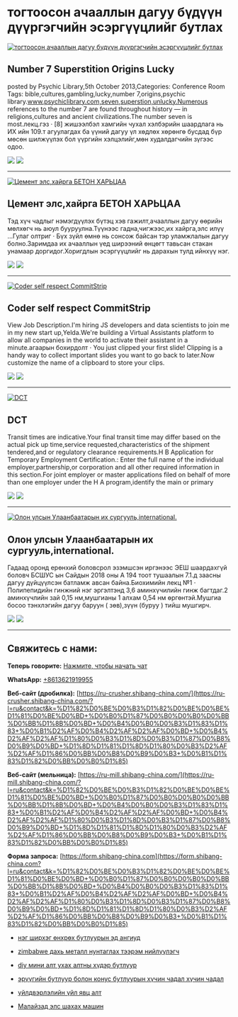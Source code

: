 # тогтоосон ачааллын дагуу бүдүүн дүүргэгчийн эсэргүүцлийг бутлах

<a href="https://swt.shibang-china.com/?l=ru&img&k=%D1%82%D0%BE%D0%B3%D1%82%D0%BE%D0%BE%D1%81%D0%BE%D0%BD+%D0%B0%D1%87%D0%B0%D0%B0%D0%BB%D0%BB%D1%8B%D0%BD+%D0%B4%D0%B0%D0%B3%D1%83%D1%83+%D0%B1%D2%AF%D0%B4%D2%AF%D2%AF%D0%BD+%D0%B4%D2%AF%D2%AF%D1%80%D0%B3%D1%8D%D0%B3%D1%87%D0%B8%D0%B9%D0%BD+%D1%8D%D1%81%D1%8D%D1%80%D0%B3%D2%AF%D2%AF%D1%86%D0%BB%D0%B8%D0%B9%D0%B3+%D0%B1%D1%83%D1%82%D0%BB%D0%B0%D1%85" target="_blank">![тогтоосон ачааллын дагуу бүдүүн дүүргэгчийн эсэргүүцлийг бутлах](http://static.shibang-china.com/all-800x300/1436.jpg)</a>

## Number 7 Superstition Origins Lucky
posted by Psychic Library,5th October 2013,Categories: Conference Room Tags: bible,cultures,gambling,lucky,number 7,origins,psychic library.www.psychiclibrary.com,seven,superstion,unlucky.Numerous references to the number 7 are found throughout history — in religions,cultures and ancient civilizations.The number seven is most.лекц.гэз&nbsp;&#0183;&#32;[8] жишээлбэл хамгийн чухал хэлбэрийн шаардлага нь ИХ ийн 109.т агуулагдах ба үүний дагуу үл хөдлөх хөрөнгө бусдад бүр мөсөн шилжүүлэх бол үүргийн хэлцэлийг,мөн худалдагчийн зүгээс одоо.


<a href="https://whatsapp.shibangsoft.com/WhatsApp.php" target="_blank" title="WhatsApp">![](http://static.shibang-china.com/icon/whatsapp.png)</a> <a href="https://swt.shibang-china.com/?l=ru&icon&k=%D1%82%D0%BE%D0%B3%D1%82%D0%BE%D0%BE%D1%81%D0%BE%D0%BD+%D0%B0%D1%87%D0%B0%D0%B0%D0%BB%D0%BB%D1%8B%D0%BD+%D0%B4%D0%B0%D0%B3%D1%83%D1%83+%D0%B1%D2%AF%D0%B4%D2%AF%D2%AF%D0%BD+%D0%B4%D2%AF%D2%AF%D1%80%D0%B3%D1%8D%D0%B3%D1%87%D0%B8%D0%B9%D0%BD+%D1%8D%D1%81%D1%8D%D1%80%D0%B3%D2%AF%D2%AF%D1%86%D0%BB%D0%B8%D0%B9%D0%B3+%D0%B1%D1%83%D1%82%D0%BB%D0%B0%D1%85" target="_blank">![](http://static.shibang-china.com/icon/chat-ru.png)</a>

---

<a href="https://swt.shibang-china.com/?l=ru&img&k=%D1%82%D0%BE%D0%B3%D1%82%D0%BE%D0%BE%D1%81%D0%BE%D0%BD+%D0%B0%D1%87%D0%B0%D0%B0%D0%BB%D0%BB%D1%8B%D0%BD+%D0%B4%D0%B0%D0%B3%D1%83%D1%83+%D0%B1%D2%AF%D0%B4%D2%AF%D2%AF%D0%BD+%D0%B4%D2%AF%D2%AF%D1%80%D0%B3%D1%8D%D0%B3%D1%87%D0%B8%D0%B9%D0%BD+%D1%8D%D1%81%D1%8D%D1%80%D0%B3%D2%AF%D2%AF%D1%86%D0%BB%D0%B8%D0%B9%D0%B3+%D0%B1%D1%83%D1%82%D0%BB%D0%B0%D1%85" target="_blank">![Цемент элс,хайрга БЕТОН ХАРЬЦАА](http://static.shibang-china.com/all-800x300/884.jpg)</a>

## Цемент элс,хайрга БЕТОН ХАРЬЦАА
Тэд хүч чадлыг нэмэгдүүлэх бүтэц хэв гажилт,ачааллын дагуу өөрийн мөлхөгч нь аюул бууруулна.Түүнээс гадна,чигжээс,их хайрга,элс илүү …Гулаг олтриг&nbsp;&#0183;&#32;Бүх зүйл өмнө нь сонсож байсан тэр уламжлалын дагуу болно.Заримдаа их ачааллын үед ширээний өнцөгт тавьсан стакан унамаар доргидог.Хоригдлын эсэргүүцлийг нь дарахын тулд ийнхүү нэг.


<a href="https://whatsapp.shibangsoft.com/WhatsApp.php" target="_blank" title="WhatsApp">![](http://static.shibang-china.com/icon/whatsapp.png)</a> <a href="https://swt.shibang-china.com/?l=ru&icon&k=%D1%82%D0%BE%D0%B3%D1%82%D0%BE%D0%BE%D1%81%D0%BE%D0%BD+%D0%B0%D1%87%D0%B0%D0%B0%D0%BB%D0%BB%D1%8B%D0%BD+%D0%B4%D0%B0%D0%B3%D1%83%D1%83+%D0%B1%D2%AF%D0%B4%D2%AF%D2%AF%D0%BD+%D0%B4%D2%AF%D2%AF%D1%80%D0%B3%D1%8D%D0%B3%D1%87%D0%B8%D0%B9%D0%BD+%D1%8D%D1%81%D1%8D%D1%80%D0%B3%D2%AF%D2%AF%D1%86%D0%BB%D0%B8%D0%B9%D0%B3+%D0%B1%D1%83%D1%82%D0%BB%D0%B0%D1%85" target="_blank">![](http://static.shibang-china.com/icon/chat-ru.png)</a>

---

<a href="https://swt.shibang-china.com/?l=ru&img&k=%D1%82%D0%BE%D0%B3%D1%82%D0%BE%D0%BE%D1%81%D0%BE%D0%BD+%D0%B0%D1%87%D0%B0%D0%B0%D0%BB%D0%BB%D1%8B%D0%BD+%D0%B4%D0%B0%D0%B3%D1%83%D1%83+%D0%B1%D2%AF%D0%B4%D2%AF%D2%AF%D0%BD+%D0%B4%D2%AF%D2%AF%D1%80%D0%B3%D1%8D%D0%B3%D1%87%D0%B8%D0%B9%D0%BD+%D1%8D%D1%81%D1%8D%D1%80%D0%B3%D2%AF%D2%AF%D1%86%D0%BB%D0%B8%D0%B9%D0%B3+%D0%B1%D1%83%D1%82%D0%BB%D0%B0%D1%85" target="_blank">![Coder self respect CommitStrip](http://static.shibang-china.com/all-800x300/1230.jpg)</a>

## Coder self respect CommitStrip
View Job Description.I'm hiring JS developers and data scientists to join me in my new start up,Yelda.We're building a Virtual Assistants platform to allow all companies in the world to activate their assistant in a minute.агаарын бохирдолт&nbsp;&#0183;&#32;You just clipped your first slide! Clipping is a handy way to collect important slides you want to go back to later.Now customize the name of a clipboard to store your clips.


<a href="https://whatsapp.shibangsoft.com/WhatsApp.php" target="_blank" title="WhatsApp">![](http://static.shibang-china.com/icon/whatsapp.png)</a> <a href="https://swt.shibang-china.com/?l=ru&icon&k=%D1%82%D0%BE%D0%B3%D1%82%D0%BE%D0%BE%D1%81%D0%BE%D0%BD+%D0%B0%D1%87%D0%B0%D0%B0%D0%BB%D0%BB%D1%8B%D0%BD+%D0%B4%D0%B0%D0%B3%D1%83%D1%83+%D0%B1%D2%AF%D0%B4%D2%AF%D2%AF%D0%BD+%D0%B4%D2%AF%D2%AF%D1%80%D0%B3%D1%8D%D0%B3%D1%87%D0%B8%D0%B9%D0%BD+%D1%8D%D1%81%D1%8D%D1%80%D0%B3%D2%AF%D2%AF%D1%86%D0%BB%D0%B8%D0%B9%D0%B3+%D0%B1%D1%83%D1%82%D0%BB%D0%B0%D1%85" target="_blank">![](http://static.shibang-china.com/icon/chat-ru.png)</a>

---

<a href="https://swt.shibang-china.com/?l=ru&img&k=%D1%82%D0%BE%D0%B3%D1%82%D0%BE%D0%BE%D1%81%D0%BE%D0%BD+%D0%B0%D1%87%D0%B0%D0%B0%D0%BB%D0%BB%D1%8B%D0%BD+%D0%B4%D0%B0%D0%B3%D1%83%D1%83+%D0%B1%D2%AF%D0%B4%D2%AF%D2%AF%D0%BD+%D0%B4%D2%AF%D2%AF%D1%80%D0%B3%D1%8D%D0%B3%D1%87%D0%B8%D0%B9%D0%BD+%D1%8D%D1%81%D1%8D%D1%80%D0%B3%D2%AF%D2%AF%D1%86%D0%BB%D0%B8%D0%B9%D0%B3+%D0%B1%D1%83%D1%82%D0%BB%D0%B0%D1%85" target="_blank">![DCT](http://static.shibang-china.com/all-800x300/1376.jpg)</a>

## DCT
Transit times are indicative.Your final transit time may differ based on the actual pick up time,service requested,characteristics of the shipment tendered,and or regulatory clearance requirements.H B Application for Temporary Employment Certification.: Enter the full name of the individual employer,partnership,or corporation and all other required information in this section.For joint employer or master applications filed on behalf of more than one employer under the H A program,identify the main or primary


<a href="https://whatsapp.shibangsoft.com/WhatsApp.php" target="_blank" title="WhatsApp">![](http://static.shibang-china.com/icon/whatsapp.png)</a> <a href="https://swt.shibang-china.com/?l=ru&icon&k=%D1%82%D0%BE%D0%B3%D1%82%D0%BE%D0%BE%D1%81%D0%BE%D0%BD+%D0%B0%D1%87%D0%B0%D0%B0%D0%BB%D0%BB%D1%8B%D0%BD+%D0%B4%D0%B0%D0%B3%D1%83%D1%83+%D0%B1%D2%AF%D0%B4%D2%AF%D2%AF%D0%BD+%D0%B4%D2%AF%D2%AF%D1%80%D0%B3%D1%8D%D0%B3%D1%87%D0%B8%D0%B9%D0%BD+%D1%8D%D1%81%D1%8D%D1%80%D0%B3%D2%AF%D2%AF%D1%86%D0%BB%D0%B8%D0%B9%D0%B3+%D0%B1%D1%83%D1%82%D0%BB%D0%B0%D1%85" target="_blank">![](http://static.shibang-china.com/icon/chat-ru.png)</a>

---

<a href="https://swt.shibang-china.com/?l=ru&img&k=%D1%82%D0%BE%D0%B3%D1%82%D0%BE%D0%BE%D1%81%D0%BE%D0%BD+%D0%B0%D1%87%D0%B0%D0%B0%D0%BB%D0%BB%D1%8B%D0%BD+%D0%B4%D0%B0%D0%B3%D1%83%D1%83+%D0%B1%D2%AF%D0%B4%D2%AF%D2%AF%D0%BD+%D0%B4%D2%AF%D2%AF%D1%80%D0%B3%D1%8D%D0%B3%D1%87%D0%B8%D0%B9%D0%BD+%D1%8D%D1%81%D1%8D%D1%80%D0%B3%D2%AF%D2%AF%D1%86%D0%BB%D0%B8%D0%B9%D0%B3+%D0%B1%D1%83%D1%82%D0%BB%D0%B0%D1%85" target="_blank">![Олон улсын Улаанбаатарын их сургууль,international.](http://static.shibang-china.com/all-800x300/104.jpg)</a>

## Олон улсын Улаанбаатарын их сургууль,international.
Гадаад оронд ерөнхий боловсрол эзэмшсэн иргэнээс ЭЕШ шаардахгүй боловч БСШУС ын Сайдын 2018 оны А 194 тоот тушаалын 7.1.д заасны дагуу дүйцүүлсэн батламж авсан байна.Биохимийн лекц №1&nbsp;&#0183;&#32;Полипепидийн гинжний нэг эргэлтэнд 3,6 аминхүчилийн гинж багтдаг.2 аминхүчлийн зай 0,15 нм,мушгианы 1 алхам 0,54 нм өргөнтэй.Мушгиа босоо тэнхлэгийн дагуу баруун ( зөв),зүүн (буруу ) тийш мушгирч.


<a href="https://whatsapp.shibangsoft.com/WhatsApp.php" target="_blank" title="WhatsApp">![](http://static.shibang-china.com/icon/whatsapp.png)</a> <a href="https://swt.shibang-china.com/?l=ru&icon&k=%D1%82%D0%BE%D0%B3%D1%82%D0%BE%D0%BE%D1%81%D0%BE%D0%BD+%D0%B0%D1%87%D0%B0%D0%B0%D0%BB%D0%BB%D1%8B%D0%BD+%D0%B4%D0%B0%D0%B3%D1%83%D1%83+%D0%B1%D2%AF%D0%B4%D2%AF%D2%AF%D0%BD+%D0%B4%D2%AF%D2%AF%D1%80%D0%B3%D1%8D%D0%B3%D1%87%D0%B8%D0%B9%D0%BD+%D1%8D%D1%81%D1%8D%D1%80%D0%B3%D2%AF%D2%AF%D1%86%D0%BB%D0%B8%D0%B9%D0%B3+%D0%B1%D1%83%D1%82%D0%BB%D0%B0%D1%85" target="_blank">![](http://static.shibang-china.com/icon/chat-ru.png)</a>

---
## Свяжитесь с нами:

**Теперь говорите:** [Нажмите, чтобы начать чат](https://swt.shibang-china.com?l=ru&contact&k=%D1%82%D0%BE%D0%B3%D1%82%D0%BE%D0%BE%D1%81%D0%BE%D0%BD+%D0%B0%D1%87%D0%B0%D0%B0%D0%BB%D0%BB%D1%8B%D0%BD+%D0%B4%D0%B0%D0%B3%D1%83%D1%83+%D0%B1%D2%AF%D0%B4%D2%AF%D2%AF%D0%BD+%D0%B4%D2%AF%D2%AF%D1%80%D0%B3%D1%8D%D0%B3%D1%87%D0%B8%D0%B9%D0%BD+%D1%8D%D1%81%D1%8D%D1%80%D0%B3%D2%AF%D2%AF%D1%86%D0%BB%D0%B8%D0%B9%D0%B3+%D0%B1%D1%83%D1%82%D0%BB%D0%B0%D1%85)

**WhatsApp:**  [+8613621919955](https://whatsapp.shibangsoft.com/WhatsApp.php)

**Веб-сайт (дробилка):** [https://ru-crusher.shibang-china.com/](https://ru-crusher.shibang-china.com/?l=ru&contact&k=%D1%82%D0%BE%D0%B3%D1%82%D0%BE%D0%BE%D1%81%D0%BE%D0%BD+%D0%B0%D1%87%D0%B0%D0%B0%D0%BB%D0%BB%D1%8B%D0%BD+%D0%B4%D0%B0%D0%B3%D1%83%D1%83+%D0%B1%D2%AF%D0%B4%D2%AF%D2%AF%D0%BD+%D0%B4%D2%AF%D2%AF%D1%80%D0%B3%D1%8D%D0%B3%D1%87%D0%B8%D0%B9%D0%BD+%D1%8D%D1%81%D1%8D%D1%80%D0%B3%D2%AF%D2%AF%D1%86%D0%BB%D0%B8%D0%B9%D0%B3+%D0%B1%D1%83%D1%82%D0%BB%D0%B0%D1%85)

**Веб-сайт (мельница):** [https://ru-mill.shibang-china.com/](https://ru-mill.shibang-china.com/?l=ru&contact&k=%D1%82%D0%BE%D0%B3%D1%82%D0%BE%D0%BE%D1%81%D0%BE%D0%BD+%D0%B0%D1%87%D0%B0%D0%B0%D0%BB%D0%BB%D1%8B%D0%BD+%D0%B4%D0%B0%D0%B3%D1%83%D1%83+%D0%B1%D2%AF%D0%B4%D2%AF%D2%AF%D0%BD+%D0%B4%D2%AF%D2%AF%D1%80%D0%B3%D1%8D%D0%B3%D1%87%D0%B8%D0%B9%D0%BD+%D1%8D%D1%81%D1%8D%D1%80%D0%B3%D2%AF%D2%AF%D1%86%D0%BB%D0%B8%D0%B9%D0%B3+%D0%B1%D1%83%D1%82%D0%BB%D0%B0%D1%85)

**Форма запроса:** [https://form.shibang-china.com](https://form.shibang-china.com?l=ru&contact&k=%D1%82%D0%BE%D0%B3%D1%82%D0%BE%D0%BE%D1%81%D0%BE%D0%BD+%D0%B0%D1%87%D0%B0%D0%B0%D0%BB%D0%BB%D1%8B%D0%BD+%D0%B4%D0%B0%D0%B3%D1%83%D1%83+%D0%B1%D2%AF%D0%B4%D2%AF%D2%AF%D0%BD+%D0%B4%D2%AF%D2%AF%D1%80%D0%B3%D1%8D%D0%B3%D1%87%D0%B8%D0%B9%D0%BD+%D1%8D%D1%81%D1%8D%D1%80%D0%B3%D2%AF%D2%AF%D1%86%D0%BB%D0%B8%D0%B9%D0%B3+%D0%B1%D1%83%D1%82%D0%BB%D0%B0%D1%85)

* [нэг ширхэг өнхрөх бутлуурын эд ангиуд](../130/%D0%BD%D1%8D%D0%B3%20%D1%88%D0%B8%D1%80%D1%85%D1%8D%D0%B3%20%D3%A9%D0%BD%D1%85%D1%80%D3%A9%D1%85%20%D0%B1%D1%83%D1%82%D0%BB%D1%83%D1%83%D1%80%D1%8B%D0%BD%20%D1%8D%D0%B4%20%D0%B0%D0%BD%D0%B3%D0%B8%D1%83%D0%B4.md)

* [zimbabwe дахь металл нунтаглах тээрэм нийлүүлэгч](../127/zimbabwe%20%D0%B4%D0%B0%D1%85%D1%8C%20%D0%BC%D0%B5%D1%82%D0%B0%D0%BB%D0%BB%20%D0%BD%D1%83%D0%BD%D1%82%D0%B0%D0%B3%D0%BB%D0%B0%D1%85%20%D1%82%D1%8D%D1%8D%D1%80%D1%8D%D0%BC%20%D0%BD%D0%B8%D0%B9%D0%BB%D2%AF%D2%AF%D0%BB%D1%8D%D0%B3%D1%87.md)

* [diy мини алт ухах алтны хүдэр бутлуур](../128/diy%20%D0%BC%D0%B8%D0%BD%D0%B8%20%D0%B0%D0%BB%D1%82%20%D1%83%D1%85%D0%B0%D1%85%20%D0%B0%D0%BB%D1%82%D0%BD%D1%8B%20%D1%85%D2%AF%D0%B4%D1%8D%D1%80%20%D0%B1%D1%83%D1%82%D0%BB%D1%83%D1%83%D1%80.md)

* [эрүүгийн бутлуур болон конус бутлуурын хүчин чадал хүчин чадал](../129/%D1%8D%D1%80%D2%AF%D2%AF%D0%B3%D0%B8%D0%B9%D0%BD%20%D0%B1%D1%83%D1%82%D0%BB%D1%83%D1%83%D1%80%20%D0%B1%D0%BE%D0%BB%D0%BE%D0%BD%20%D0%BA%D0%BE%D0%BD%D1%83%D1%81%20%D0%B1%D1%83%D1%82%D0%BB%D1%83%D1%83%D1%80%D1%8B%D0%BD%20%D1%85%D2%AF%D1%87%D0%B8%D0%BD%20%D1%87%D0%B0%D0%B4%D0%B0%D0%BB%20%D1%85%D2%AF%D1%87%D0%B8%D0%BD%20%D1%87%D0%B0%D0%B4%D0%B0%D0%BB.md)

* [үйлдвэрлэлийн үйл явц алт](../128/%D2%AF%D0%B9%D0%BB%D0%B4%D0%B2%D1%8D%D1%80%D0%BB%D1%8D%D0%BB%D0%B8%D0%B9%D0%BD%20%D2%AF%D0%B9%D0%BB%20%D1%8F%D0%B2%D1%86%20%D0%B0%D0%BB%D1%82.md)

* [Малайзад элс шахах машин](../126/%D0%9C%D0%B0%D0%BB%D0%B0%D0%B9%D0%B7%D0%B0%D0%B4%20%D1%8D%D0%BB%D1%81%20%D1%88%D0%B0%D1%85%D0%B0%D1%85%20%D0%BC%D0%B0%D1%88%D0%B8%D0%BD.md)